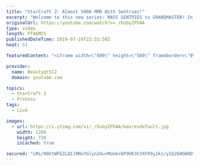 ```yaml
---
title: "StarCraft 2: Almost 5000 MMR With Sentries!"
excerpt: "Welcome to this new series: MASS SENTRIES to GRANDMASTER! In this series, we will see how far I can get by playing ONLY Sentries on the ladder in ALL Protoss matchups!  Here are a few more Mass Sentry games from playing the series on stream.   Feel free to let me know if you have any suggestions for"
originalUrl: https://youtube.com/watch?v=_rOubyZPhAA
type: video
length: PT46M2S
publishedDateTime: 2019-07-24T22:55:50Z
heat: 51

featuredContent: "<iframe width=\"800\" height=\"500\" frameborder=\"0\" src=\"https://www.youtube.com/embed/_rOubyZPhAA\" allow=\"accelerometer; autoplay; encrypted-media; gyroscope; picture-in-picture\" allowfullscreen></iframe>"

provider:
  name: BeastyqtSC2
  domain: youtube.com

topics:
  - StarCraft 2
  - Protoss
tags:
  - Live

images:
  - url: https://i.ytimg.com/vi/_rOubyZPhAA/maxresdefault.jpg
    width: 1280
    height: 720
    isCached: true

secured: "LMs/N8htWFEZLQIJ0NuYGlynZ4u+MUeb+0P9UK3CVXFK9y1kz/y162EWGW9DfEzUGEkCHI6aaPfMYSjt4Ncg9//aymYsWxPbH4s19jgMR5JVXe+jeDfsYEP4ISlS7cL1GqQKRbW0K67gpY0NWCP2FaxKxYxxD7c3lCzD01QEeS1c2j1UsBgWMhLtj7I+iIayMfUtalvryDaclWROgTzowp6nWGFdlV3d6/lJSPOw7aljg1AnQ7/WUhLH9NyakPyaFiLgpTzupC+uN6fVA0Fi3+Uc2WTY/yHeKF6EyiKSqd7tKZuqmubZlGK+whMM9+4bpek0vQIcUb4l8sFJmFEQURtWdXlvZEXHIH4HkWzfRGwfg8kHNkIrOQNb8QR4KHIe/7+Hr31DTXMj5Mfygxs3JbdtJy5rbuKM9AzqkFNXdIs=;8X2WfV25pGuBzq7LODLoUg=="
---
```


